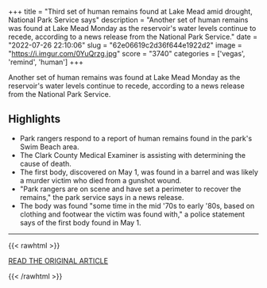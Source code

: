 +++
title = "Third set of human remains found at Lake Mead amid drought, National Park Service says"
description = "Another set of human remains was found at Lake Mead Monday as the reservoir's water levels continue to recede, according to a news release from the National Park Service."
date = "2022-07-26 22:10:06"
slug = "62e06619c2d36f644e1922d2"
image = "https://i.imgur.com/0YuQrzg.jpg"
score = "3740"
categories = ['vegas', 'remind', 'human']
+++

Another set of human remains was found at Lake Mead Monday as the reservoir's water levels continue to recede, according to a news release from the National Park Service.

## Highlights

- Park rangers respond to a report of human remains found in the park's Swim Beach area.
- The Clark County Medical Examiner is assisting with determining the cause of death.
- The first body, discovered on May 1, was found in a barrel and was likely a murder victim who died from a gunshot wound.
- "Park rangers are on scene and have set a perimeter to recover the remains," the park service says in a news release.
- The body was found "some time in the mid '70s to early '80s, based on clothing and footwear the victim was found with," a police statement says of the first body found in May 1.

---

{{< rawhtml >}}
  <p class="article-category">
    <a target="_blank" href="https://www.cnn.com/2022/07/26/us/lake-mead-body/index.html">READ THE ORIGINAL ARTICLE</a>
  </p>
{{< /rawhtml >}}
